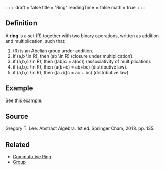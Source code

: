 +++
draft = false
title = 'Ring'
readingTime = false
math = true
+++

## Definition
A **ring** is a set \(R\) together with two binary operations, written as addition and multiplication, such that:
1. \(R\) is an Abelian group under addition.
2. if \(a,b \in R\), then \(ab \in R\) (closure under multiplication).
3. if \(a,b,c \in R\), then \((ab)c = a(bc)\) (associativity of multiplication).
4. if \(a,b,c \in R\), then \(a(b+c) = ab+bc\) (distributive law).
5. if \(a,b,c \in R\), then \((a+b)c = ac + bc\) (distributive law).

## Example
See [this example](/notes/mathematics/definitions/commutative_ring#example).

## Source
<!-- Author(s). Title of Textbook. Edition (if applicable). Publisher, Year. Page(s) used. -->
Gregory T. Lee. Abstract Algebra. 1st ed. Springer Cham, 2018. pp. 135.

## Related

- [Commutative Ring](./commutative_ring.md)
- [Group](./group.md)
